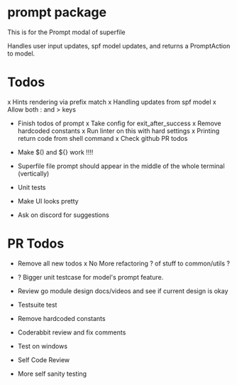 # prompt package
This is for the Prompt modal of superfile

Handles user input updates, spf model updates, and returns a PromptAction to model. 

# Todos
x Hints rendering via prefix match
x Handling updates from spf model
x Allow both : and > keys
- Finish todos of prompt
x Take config for exit_after_success
x Remove hardcoded constants
x Run linter on this with hard settings
x Printing return code from shell command
x Check github PR todos
- Make $() and ${} work !!!!
- Superfile file prompt should appear in the middle of the whole terminal (vertically)
- Unit tests

- Make UI looks pretty
- Ask on discord for suggestions


# PR Todos
- Remove all new todos
x No More refactoring ? of stuff to common/utils ?
- ? Bigger unit testcase for model's prompt feature.
- Review go module design docs/videos and see if current design is okay
- Testsuite test
- Remove hardcoded constants


- Coderabbit review and fix comments
- Test on windows
- Self Code Review
- More self sanity testing